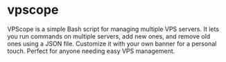 # vpscope
VPScope is a simple Bash script for managing multiple VPS servers. It lets you run commands on multiple servers, add new ones, and remove old ones using a JSON file. Customize it with your own banner for a personal touch. Perfect for anyone needing easy VPS management.
